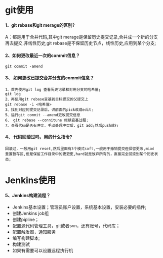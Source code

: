# git使用
#### 1、git rebase和git merage的区别?  
A：都是用于合并代码,其中git merage是保留历史提交记录,合并成一个新的分支再去提交,非线性历史;git rebase是不保留历史节点，线性历史,应用到某个分支;
#### 2、如何更改最近一次的commit信息？
````gitexclude
git commit -amend
````
#### 3、 如何更改已提交合并分支的commit信息？
```gitexclude
1、首先使用git log 查看历史记录和对用分支的哈希值;
git log
2、再使用git rebase变基到目标提交的父提交上
git rebase -i <哈希值>
3、找到对应的提交记录后，讲前面的pick改成edit;
5、运行git commit --amend更改提交信息
6、 git rebase --connitune 继续变基过程;
7、查看代码是否有冲突，手动处理冲突后，git add;然后push就行
```
#### 4、 代码回滚过吗，用的什么指令?
```gitexclude
回滚过，一般用git reset,然后里面有3个模式soft,一般用于撤销提交但保留更改,mixd
重置暂存区,但是保留工作目录中的更更更,hard就是放弃所有的，直接完全回滚到某个历史状态;
```

# Jenkins使用
#### 5、**Jenkins构建流程？**

* Jenkins基本设置；管理员账户设置，系统基本设置，安装必要的插件;
* 创建Jenkins job组
* 创建pipline；
* 配置源代码管理工具，git或者svn，还有账号，代码库；
* 配置触发器，通知服务
* 编写构建脚本;
* 构建测试
* 如果有需要可以设置远程执行机